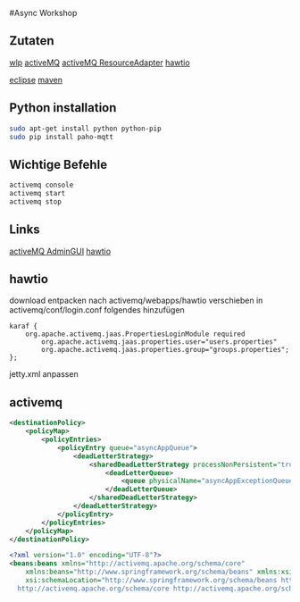 #Async Workshop

## Zutaten

[wlp](https://developer.ibm.com/wasdev/downloads/#asset/runtimes-wlp-javaee8)
[activeMQ](http://activemq.apache.org/activemq-5158-release.html)
[activeMQ ResourceAdapter](https://search.maven.org/search?q=a:activemq-rar)
[hawtio](https://github.com/hawtio/hawtio/releases)

[eclipse](https://www.eclipse.org/downloads/)
[maven](https://maven.apache.org/download.cgi)

## Python installation

```bash
sudo apt-get install python python-pip
sudo pip install paho-mqtt
```

## Wichtige Befehle

```bash
activemq console
activemq start
activemq stop
```

## Links

[activeMQ AdminGUI](http://HOST:8161/admin/)
[hawtio](http://HOST:8161/hawtio/)

## hawtio

download entpacken
nach activemq/webapps/hawtio verschieben
in activemq/conf/login.conf folgendes hinzufügen

```
karaf {
    org.apache.activemq.jaas.PropertiesLoginModule required
        org.apache.activemq.jaas.properties.user="users.properties"
        org.apache.activemq.jaas.properties.group="groups.properties";
};
```

jetty.xml anpassen

## activemq

```xml
<destinationPolicy>
	<policyMap>
		<policyEntries>
			<policyEntry queue="asyncAppQueue">
				<deadLetterStrategy>
					<sharedDeadLetterStrategy processNonPersistent="true" enableAudit="false">
						<deadLetterQueue>
							<queue physicalName="asyncAppExceptionQueue" />
						</deadLetterQueue>
					</sharedDeadLetterStrategy>
				</deadLetterStrategy>
			</policyEntry>
		</policyEntries>
	</policyMap>
</destinationPolicy>
```

```xml
<?xml version="1.0" encoding="UTF-8"?>
<beans:beans xmlns="http://activemq.apache.org/schema/core"
	xmlns:beans="http://www.springframework.org/schema/beans" xmlns:xsi="http://www.w3.org/2001/XMLSchema-instance"
	xsi:schemaLocation="http://www.springframework.org/schema/beans http://www.springframework.org/schema/beans/spring-beans.xsd
  http://activemq.apache.org/schema/core http://activemq.apache.org/schema/core/activemq-core.xsd">
```
